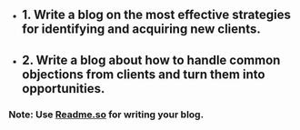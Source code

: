 - ## 1. Write a blog on the most effective strategies for identifying and acquiring new clients.
- ## 2. Write a blog about how to handle common objections from clients and turn them into opportunities.


### Note: Use [Readme.so](https://readme.so/editor) for writing your blog.